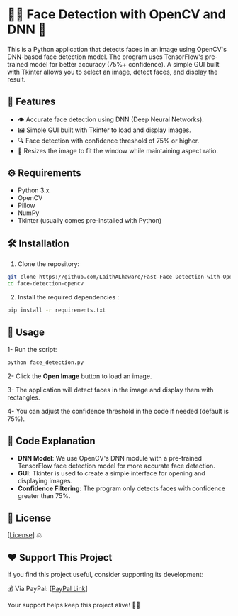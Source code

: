 # 🧑‍💻 Face Detection with OpenCV and DNN 📸

This is a Python application that detects faces in an image using OpenCV's DNN-based face detection model. The program uses TensorFlow's pre-trained model for better accuracy (75%+ confidence). A simple GUI built with Tkinter allows you to select an image, detect faces, and display the result.

## 🚀 Features

- 👁️ Accurate face detection using DNN (Deep Neural Networks).
- 🖼️ Simple GUI built with Tkinter to load and display images.
- 🔍 Face detection with confidence threshold of 75% or higher.
- 🔄 Resizes the image to fit the window while maintaining aspect ratio.

## ⚙️ Requirements

- Python 3.x
- OpenCV
- Pillow
- NumPy
- Tkinter (usually comes pre-installed with Python)

## 🛠️ Installation

1. Clone the repository:
```bash
git clone https://github.com/LaithALhaware/Fast-Face-Detection-with-OpenCV.git
cd face-detection-opencv
```

2. Install the required dependencies :
```bash
pip install -r requirements.txt
```

## 🚀 Usage 
1- Run the script:
```bash
python face_detection.py
```
2- Click the **Open Image** button to load an image.

3- The application will detect faces in the image and display them with rectangles.

4- You can adjust the confidence threshold in the code if needed (default is 75%).

## 📝 Code Explanation
- **DNN Model**: We use OpenCV's DNN module with a pre-trained TensorFlow face detection model for more accurate face detection.
- **GUI**: Tkinter is used to create a simple interface for opening and displaying images.
- **Confidence Filtering**: The program only detects faces with confidence greater than 75%.



## 📝 License
[[License](LICENSE)] ⚖️


## ❤️ Support This Project
If you find this project useful, consider supporting its development:

💰 Via PayPal: [[PayPal Link](https://www.paypal.com/ncp/payment/KC9EETJDVZQHG)]

Your support helps keep this project alive! 🚀🔥
